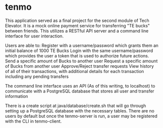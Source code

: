 # tenmo

This application served as a final project for the second module of Tech Elevator. It is a mock online payment service for transferring "TE bucks" between friends. This utilizes a RESTful API server and a command line interface for user interaction. 

Users are able to:
Register with a username/password which grants them an initial balance of 1000 TE Bucks
Login with the same username/password which provides the user a token that is used to authorize future actions.
Send a specific amount of Bucks to another user
Request a specific amount of Bucks from another user
Approve/Reject transfer requests
View history of all of their transactions, with additional details for each transaction including any pending transfers

The command line interface uses an API (As of this writing, to localhost) to communicate with a PostgreSQL database that stores all user and transfer information

There is a create script at java/database/create.sh that will go through setting up a PostgreSQL database with the necessary tables. There are no users by default but once the tenmo-server is run, a user may be registered with the CLI in tenmo-client.

